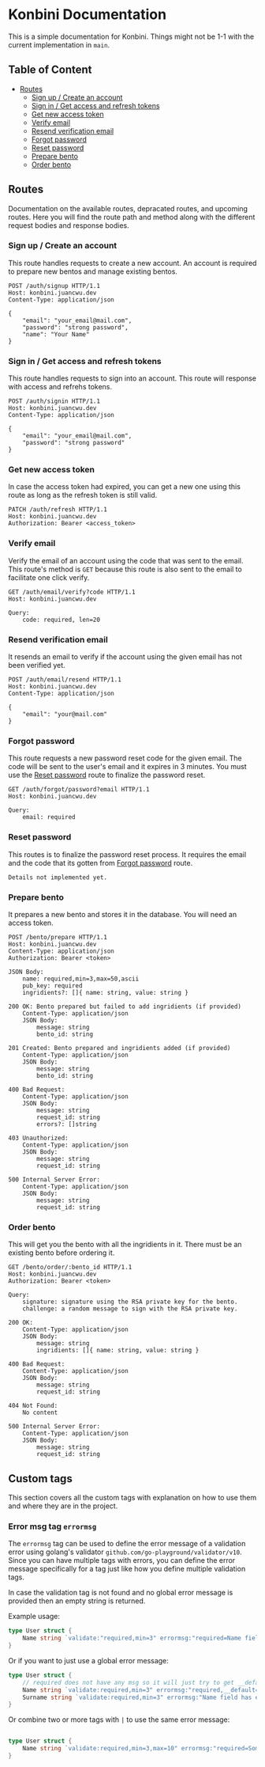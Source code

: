 # Konbini Documentation

This is a simple documentation for Konbini. Things might not be 1-1 with the current
implementation in `main`.

## Table of Content

- [Routes](#routes)
  - [Sign up / Create an account](#sign-up-create-an-account)
  - [Sign in / Get access and refresh tokens](#sign-in-get-access-and-refresh-tokens)
  - [Get new access token](#get-new-access-token)
  - [Verify email](#verify-email)
  - [Resend verification email](#resend-verification-email)
  - [Forgot password](#forgot-password)
  - [Reset password](#reset-password)
  - [Prepare bento](#prepare-bento)
  - [Order bento](#order-bento)

## Routes

Documentation on the available routes, depracated routes, and upcoming routes.
Here you will find the route path and method along with the different request bodies
and response bodies.

### Sign up / Create an account

This route handles requests to create a new account. An account is required to prepare new bentos
and manage existing bentos.

```
POST /auth/signup HTTP/1.1
Host: konbini.juancwu.dev
Content-Type: application/json

{
    "email": "your_email@mail.com",
    "password": "strong password",
    "name": "Your Name"
}
```

### Sign in / Get access and refresh tokens

This route handles requests to sign into an account. This route will response with access and refrehs tokens.

```
POST /auth/signin HTTP/1.1
Host: konbini.juancwu.dev
Content-Type: application/json

{
    "email": "your_email@mail.com",
    "password": "strong password"
}
```

### Get new access token

In case the access token had expired, you can get a new one using this route as long as the refresh token is still valid.

```
PATCH /auth/refresh HTTP/1.1
Host: konbini.juancwu.dev
Authorization: Bearer <access_token>
```

### Verify email

Verify the email of an account using the code that was sent to the email.
This route's method is `GET` because this route is also sent to the email to facilitate one click verify.

```
GET /auth/email/verify?code HTTP/1.1
Host: konbini.juancwu.dev

Query:
    code: required, len=20
```

### Resend verification email

It resends an email to verify if the account using the given email has not been verified yet.

```
POST /auth/email/resend HTTP/1.1
Host: konbini.juancwu.dev
Content-Type: application/json

{
    "email": "your@mail.com"
}
```

### Forgot password

This route requests a new password reset code for the given email. The code will be sent
to the user's email and it expires in 3 minutes. You must use the [Reset password](#reset-password) route
to finalize the password reset.

```
GET /auth/forgot/password?email HTTP/1.1
Host: konbini.juancwu.dev

Query:
    email: required
```

### Reset password

This routes is to finalize the password reset process. It requires the email and the code that
its gotten from [Forgot password](#forgot-password) route.

```
Details not implemented yet.
```

### Prepare bento

It prepares a new bento and stores it in the database. You will need an access token.

```
POST /bento/prepare HTTP/1.1
Host: konbini.juancwu.dev
Content-Type: application/json
Authorization: Bearer <token>

JSON Body:
    name: required,min=3,max=50,ascii
    pub_key: required
    ingridients?: []{ name: string, value: string }

200 OK: Bento prepared but failed to add ingridients (if provided)
    Content-Type: application/json
    JSON Body:
        message: string
        bento_id: string

201 Created: Bento prepared and ingridients added (if provided)
    Content-Type: application/json
    JSON Body:
        message: string
        bento_id: string

400 Bad Request:
    Content-Type: application/json
    JSON Body:
        message: string
        request_id: string
        errors?: []string

403 Unauthorized:
    Content-Type: application/json
    JSON Body:
        message: string
        request_id: string

500 Internal Server Error:
    Content-Type: application/json
    JSON Body:
        message: string
        request_id: string
```

### Order bento

This will get you the bento with all the ingridients in it. There must be an existing bento before ordering it.

```
GET /bento/order/:bento_id HTTP/1.1
Host: konbini.juancwu.dev
Authorization: Bearer <token>

Query:
    signature: signature using the RSA private key for the bento.
    challenge: a random message to sign with the RSA private key.

200 OK:
    Content-Type: application/json
    JSON Body:
        message: string
        ingridients: []{ name: string, value: string }

400 Bad Request:
    Content-Type: application/json
    JSON Body:
        message: string
        request_id: string

404 Not Found:
    No content

500 Internal Server Error:
    Content-Type: application/json
    JSON Body:
        message: string
        request_id: string
```

## Custom tags

This section covers all the custom tags with explanation on how to use them and where they are in the project.

### Error msg tag `errormsg`

The `errormsg` tag can be used to define the error message of a validation error using golang's validator `github.com/go-playground/validator/v10`.
Since you can have multiple tags with errors, you can define the error message specifically for a tag
just like how you define multiple validation tags.

In case the validation tag is not found and no global error message is provided then an empty string is returned.

Example usage:

```go
type User struct {
    Name string `validate:"required,min=3" errormsg:"required=Name field is requried,min=Name must be at least 3 characters long"`
}
```

Or if you want to just use a global error message:

```go
type User struct {
    // required does not have any msg so it will just try to get __default
    Name string `validate:required,min=3" errormsg:"required,__default=Name field has error(s)"`
    Surname string `validate:required,min=3" errormsg:"Name field has error(s)"`
}
```

Or combine two or more tags with `|` to use the same error message:

```go

type User struct {
    Name string `validate:required,min=3,max=10" errormsg:"required=Some message,min|max=Too short/long"` // that's what she said...
}
```
